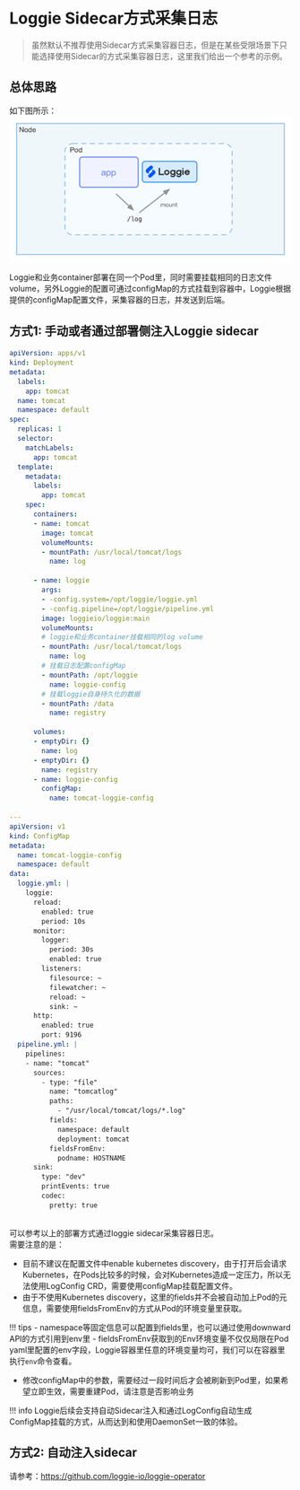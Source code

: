 # Loggie Sidecar方式采集日志

> 虽然默认不推荐使用Sidecar方式采集容器日志，但是在某些受限场景下只能选择使用Sidecar的方式采集容器日志，这里我们给出一个参考的示例。  

## 总体思路

如下图所示：
![](imgs/sidecar-collect.png)

Loggie和业务container部署在同一个Pod里，同时需要挂载相同的日志文件volume，另外Loggie的配置可通过configMap的方式挂载到容器中，Loggie根据提供的configMap配置文件，采集容器的日志，并发送到后端。  


## 方式1: 手动或者通过部署侧注入Loggie sidecar

```yaml
apiVersion: apps/v1
kind: Deployment
metadata:
  labels:
    app: tomcat
  name: tomcat
  namespace: default
spec:
  replicas: 1
  selector:
    matchLabels:
      app: tomcat
  template:
    metadata:
      labels:
        app: tomcat
    spec:
      containers:
      - name: tomcat
        image: tomcat
        volumeMounts:
        - mountPath: /usr/local/tomcat/logs
          name: log

      - name: loggie
        args:
        - -config.system=/opt/loggie/loggie.yml
        - -config.pipeline=/opt/loggie/pipeline.yml
        image: loggieio/loggie:main
        volumeMounts:
        # loggie和业务container挂载相同的log volume
        - mountPath: /usr/local/tomcat/logs
          name: log
        # 挂载日志配置configMap
        - mountPath: /opt/loggie
          name: loggie-config
        # 挂载loggie自身持久化的数据
        - mountPath: /data
          name: registry

      volumes:
      - emptyDir: {}
        name: log
      - emptyDir: {}
        name: registry
      - name: loggie-config
        configMap:
          name: tomcat-loggie-config

---
apiVersion: v1
kind: ConfigMap
metadata:
  name: tomcat-loggie-config
  namespace: default
data:
  loggie.yml: |
    loggie:
      reload:
        enabled: true
        period: 10s
      monitor:
        logger:
          period: 30s
          enabled: true
        listeners:
          filesource: ~
          filewatcher: ~
          reload: ~
          sink: ~
      http:
        enabled: true
        port: 9196
  pipeline.yml: |
    pipelines:
    - name: "tomcat"
      sources:
        - type: "file"
          name: "tomcatlog"
          paths:
            - "/usr/local/tomcat/logs/*.log"
          fields:
            namespace: default
            deployment: tomcat
          fieldsFromEnv:
            podname: HOSTNAME
      sink:
        type: "dev"
        printEvents: true
        codec:
          pretty: true
        
```

可以参考以上的部署方式通过loggie sidecar采集容器日志。  
需要注意的是：

- 目前不建议在配置文件中enable kubernetes discovery，由于打开后会请求Kubernetes，在Pods比较多的时候，会对Kubernetes造成一定压力，所以无法使用LogConfig CRD，需要使用configMap挂载配置文件。  
- 由于不使用Kubernetes discovery，这里的fields并不会被自动加上Pod的元信息，需要使用fieldsFromEnv的方式从Pod的环境变量里获取。
  
!!! tips
    - namespace等固定信息可以配置到fields里，也可以通过使用downward API的方式引用到env里
    - fieldsFromEnv获取到的Env环境变量不仅仅局限在Pod yaml里配置的env字段，Loggie容器里任意的环境变量均可，我们可以在容器里执行`env`命令查看。  
  
- 修改configMap中的参数，需要经过一段时间后才会被刷新到Pod里，如果希望立即生效，需要重建Pod，请注意是否影响业务

!!! info 
    Loggie后续会支持自动Sidecar注入和通过LogConfig自动生成ConfigMap挂载的方式，从而达到和使用DaemonSet一致的体验。  


## 方式2: 自动注入sidecar

请参考：https://github.com/loggie-io/loggie-operator
